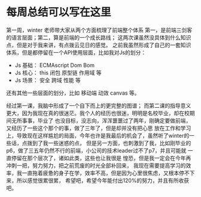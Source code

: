 # 每周总结可以写在这里

第一周，winter 老师带大家从两个方面梳理了前端整个体系
第一，是前端三剑客的语言层面；第二，算是前端的一个成长路线；
这两次课虽然没具体到什么知识点，但是对于我来讲，有点拨云见日的感觉。
之前我虽然形成了自己的一套知识体系，但是都停留在一个API使用层面，比如我对Js的划分：
- Js 基础： ECMAscript Dom Bom
- Js 核心： this 闭包 原型链 作用域 等
- Js 场景： 安全 跨域  性能 等

还有其他一些层面的划分，比如 移动端 动效  canvas 等。

经过第一课，我脑中形成了一个自下而上的更完整的图谱；
而第二课的指导意义更大，因为我现在真的很迷茫。我个人的经历也很迷，明明是名校毕业，却在校期间无所事事，毕业了
也没目标，没志向，浑浑噩噩过了两年，刚确定要做前端，又经历了一些这个那个的事，做了三年了，但是却并没有把心思
放在工作和学习上，导致现在这样尴尬的局面，今年也许是我最后的机会了，虽然听了winter的一些话，点拨到了我一些迷惑的点，
但是另一方面，也刺激到了我，比如刚毕业的p6，做了三五年仍然不行的前端，小公司的技术leader过不了p7，并且可能就
一直停留在那个层次了，诸如此类，这些也让我很是 惶恐，但是我一定会在今年再冲刺一把，努力努力，把之前荒废的时光全部补回来，
我现在需要提高学习的效率，我一直拖着疲惫的身子在学，效率不高，但是因为心里很焦虑，又根本停不下来，所以感觉很累很累，
希望吧，希望今年能付出120%的努力，并且有所收获吧。
